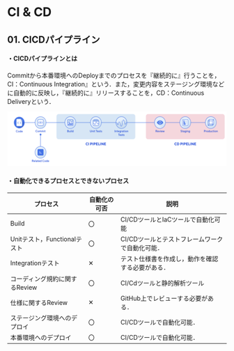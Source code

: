 # CI & CD

## 01. CICDパイプライン

#### ・CICDパイプラインとは

Commitから本番環境へのDeployまでのプロセスを『継続的に』行うことを，CI：Continuous Integration』という．また，変更内容をステージング環境などに自動的に反映し，『継続的に』リリースすることを，CD：Continuous Deliveryという．

![CICDパイプライン](https://raw.githubusercontent.com/hiroki-it/tech-notebook/master/images/CICDパイプライン.png)

####  ・自動化できるプロセスとできないプロセス

| プロセス                       | 自動化の可否 | 説明                                             |
| ------------------------------ | ------------ | ------------------------------------------------ |
| Build                          | 〇           | CI/CDツールとIaCツールで自動化可能               |
| Unitテスト，Functionalテスト   | 〇           | CI/CDツールとテストフレームワークで自動化可能．  |
| Integrationテスト              | ✕            | テスト仕様書を作成し，動作を確認する必要がある． |
| コーディング規約に関するReview | 〇           | CI/Cdツールと静的解析ツール                      |
| 仕様に関するReview             | ✕            | GitHub上でレビューする必要がある．               |
| ステージング環境へのデプロイ   | 〇           | CI/CDツールで自動化可能．                        |
| 本番環境へのデプロイ           | 〇           | CI/CDツールで自動化可能．                        |
